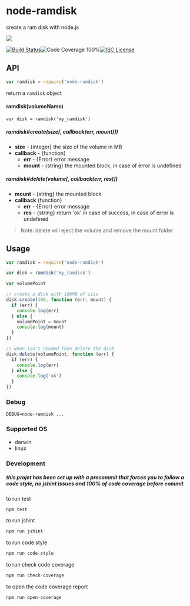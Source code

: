# node-ramdisk

create a ram disk with node.js

<a href="https://nodei.co/npm/node-ramdisk/"><img src="https://nodei.co/npm/node-ramdisk.png?downloads=true"></a>

[![Build Status](https://img.shields.io/badge/build-passing-brightgreen.svg?style=flat-square)](https://travis-ci.org/joaquimserafim/node-ramdisk)![Code Coverage 100%](https://img.shields.io/badge/code%20coverage-100%25-green.svg?style=flat-square)[![ISC License](https://img.shields.io/badge/license-ISC-blue.svg?style=flat-square)](https://github.com/joaquimserafim/node-ramdisk/blob/master/LICENSE)


## API
```js
var ramdisk = require('node-ramdisk')
```
return a `ramdisk` object


#### ramdisk(volumeName) 
`var disk = ramdisk('my_ramdisk')`

##### ramdisk#create(size[, callback(err, mount)])
*   **size** - {integer} the size of the volume in MB
*   **callback** - {function}
    -   **err**   - {Error} error message
    -   **mount** - {string} the mounted block, in case of error is undefined

##### ramdisk#delete(volume[, callback(err, res)])
*   **mount** - {string} the mounted block
*   **callback** {function}
    -   **err** - {Error} error message
    -   **res** - {string} return 'ok' in case of success, in case of error is undefined

>Note: delete will eject the volume and remove the mount folder


## Usage

```js
var ramdisk = require('node-ramdisk')

var disk = ramdisk('my_ramdisk')

var volumePoint

// create a disk with 100MB of size
disk.create(100, function (err, mount) {
  if (err) {
    console.log(err)
  } else {
    volumePoint = mount
    console.log(mount)
  }
})

// when isn't needed then delete the disk
disk.delete(volumePoint, function (err) {
  if (err) {
    console.log(err)
  } else {
    console.log('ok')
  }
})
```

### Debug

`DEBUG=node-ramdisk ...`

### Supported OS

*   darwin
*   linux

### Development

##### this projet has been set up with a precommit that forces you to follow a code style, no jshint issues and 100% of code coverage before commit


to run test
``` js
npm test
```

to run jshint
``` js
npm run jshint
```

to run code style
``` js
npm run code-style
```

to run check code coverage
``` js
npm run check-coverage
```

to open the code coverage report
``` js
npm run open-coverage
```
